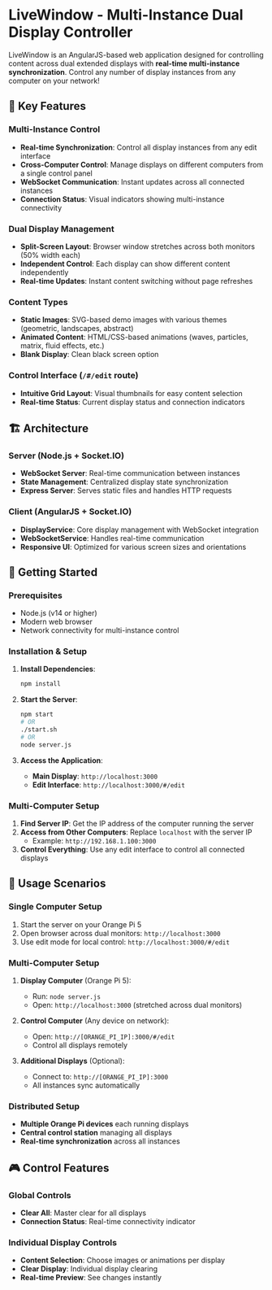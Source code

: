 # LiveWindow - Multi-Instance Dual Display Controller

LiveWindow is an AngularJS-based web application designed for controlling content across dual extended displays with **real-time multi-instance synchronization**. Control any number of display instances from any computer on your network!

## 🚀 Key Features

### Multi-Instance Control
- **Real-time Synchronization**: Control all display instances from any edit interface
- **Cross-Computer Control**: Manage displays on different computers from a single control panel
- **WebSocket Communication**: Instant updates across all connected instances
- **Connection Status**: Visual indicators showing multi-instance connectivity

### Dual Display Management
- **Split-Screen Layout**: Browser window stretches across both monitors (50% width each)
- **Independent Control**: Each display can show different content independently
- **Real-time Updates**: Instant content switching without page refreshes

### Content Types
- **Static Images**: SVG-based demo images with various themes (geometric, landscapes, abstract)
- **Animated Content**: HTML/CSS-based animations (waves, particles, matrix, fluid effects, etc.)
- **Blank Display**: Clean black screen option

### Control Interface (`/#/edit` route)
- **Intuitive Grid Layout**: Visual thumbnails for easy content selection
- **Real-time Status**: Current display status and connection indicators

## 🏗️ Architecture

### Server (Node.js + Socket.IO)
- **WebSocket Server**: Real-time communication between instances
- **State Management**: Centralized display state synchronization
- **Express Server**: Serves static files and handles HTTP requests

### Client (AngularJS + Socket.IO)
- **DisplayService**: Core display management with WebSocket integration
- **WebSocketService**: Handles real-time communication
- **Responsive UI**: Optimized for various screen sizes and orientations

## 🚀 Getting Started

### Prerequisites
- Node.js (v14 or higher)
- Modern web browser
- Network connectivity for multi-instance control

### Installation & Setup

1. **Install Dependencies**:
   ```bash
   npm install
   ```

2. **Start the Server**:
   ```bash
   npm start
   # OR
   ./start.sh
   # OR
   node server.js
   ```

3. **Access the Application**:
   - **Main Display**: `http://localhost:3000`
   - **Edit Interface**: `http://localhost:3000/#/edit`

### Multi-Computer Setup

1. **Find Server IP**: Get the IP address of the computer running the server
2. **Access from Other Computers**: Replace `localhost` with the server IP
   - Example: `http://192.168.1.100:3000`
3. **Control Everything**: Use any edit interface to control all connected displays

## 📱 Usage Scenarios

### Single Computer Setup
1. Start the server on your Orange Pi 5
2. Open browser across dual monitors: `http://localhost:3000`
3. Use edit mode for local control: `http://localhost:3000/#/edit`

### Multi-Computer Setup
1. **Display Computer** (Orange Pi 5): 
   - Run: `node server.js`
   - Open: `http://localhost:3000` (stretched across dual monitors)

2. **Control Computer** (Any device on network):
   - Open: `http://[ORANGE_PI_IP]:3000/#/edit`
   - Control all displays remotely

3. **Additional Displays** (Optional):
   - Connect to: `http://[ORANGE_PI_IP]:3000`
   - All instances sync automatically

### Distributed Setup
- **Multiple Orange Pi devices** each running displays
- **Central control station** managing all displays
- **Real-time synchronization** across all instances

## 🎮 Control Features

### Global Controls
- **Clear All**: Master clear for all displays
- **Connection Status**: Real-time connectivity indicator

### Individual Display Controls
- **Content Selection**: Choose images or animations per display
- **Clear Display**: Individual display clearing
- **Real-time Preview**: See changes instantly